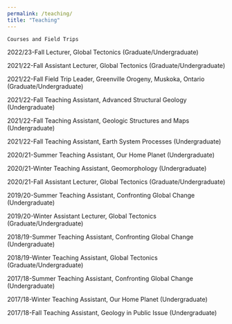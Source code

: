 ```yaml
---
permalink: /teaching/
title: "Teaching"
---
```

	Courses and Field Trips

2022/23-Fall	Lecturer, Global Tectonics (Graduate/Undergraduate)

2021/22-Fall	Assistant Lecturer, Global Tectonics (Graduate/Undergraduate)

2021/22-Fall	Field Trip Leader, Greenville Orogeny, Muskoka, Ontario (Graduate/Undergraduate)

2021/22-Fall	Teaching Assistant, Advanced Structural Geology (Undergraduate)

2021/22-Fall	Teaching Assistant, Geologic Structures and Maps (Undergraduate)

2021/22-Fall	Teaching Assistant, Earth System Processes (Undergraduate)

2020/21-Summer	Teaching Assistant, Our Home Planet (Undergraduate)

2020/21-Winter	Teaching Assistant, Geomorphology (Undergraduate)

2020/21-Fall	Assistant Lecturer, Global Tectonics (Graduate/Undergraduate)

2019/20-Summer	Teaching Assistant, Confronting Global Change (Undergraduate)

2019/20-Winter	Assistant Lecturer, Global Tectonics (Graduate/Undergraduate)

2018/19-Summer	Teaching Assistant, Confronting Global Change (Undergraduate)

2018/19-Winter	Teaching Assistant, Global Tectonics (Graduate/Undergraduate)

2017/18-Summer	Teaching Assistant, Confronting Global Change (Undergraduate)

2017/18-Winter	Teaching Assistant, Our Home Planet (Undergraduate)

2017/18-Fall		Teaching Assistant, Geology in Public Issue (Undergraduate)

